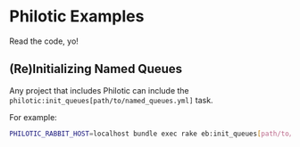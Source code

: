 # Philotic Examples
Read the code, yo!

## (Re)Initializing Named Queues
Any project that includes Philotic can include the `philotic:init_queues[path/to/named_queues.yml]` task.

For example:
```bash
PHILOTIC_RABBIT_HOST=localhost bundle exec rake eb:init_queues[path/to/named_queues.yml]
```



